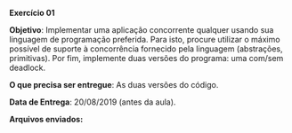 **Exercício 01**

**Objetivo**: Implementar uma aplicação concorrente qualquer usando sua linguagem de programação preferida. Para isto, procure utilizar o máximo possível de suporte à concorrência fornecido pela linguagem (abstrações,  primitivas). Por fim, implemente duas versões do programa: uma com/sem deadlock.

**O que precisa ser entregue**: As duas versões do código.

**Data de Entrega**: 20/08/2019 (antes da aula).

**Arquivos enviados:**
